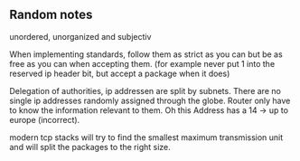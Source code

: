 ## Random notes

unordered, unorganized and subjectiv

When implementing standards, follow them as strict as you can but be as free as you can when accepting them.
(for example never put 1 into the reserved ip header bit, but accept a package when it does)

Delegation of authorities, ip addressen are split by subnets.
There are no single ip addresses randomly assigned through the globe.
Router only have to know the information relevant to them.
Oh this Address has a 14 -> up to europe (incorrect).

modern tcp stacks will try to find the smallest maximum transmission unit and will split the packages to the right size.
